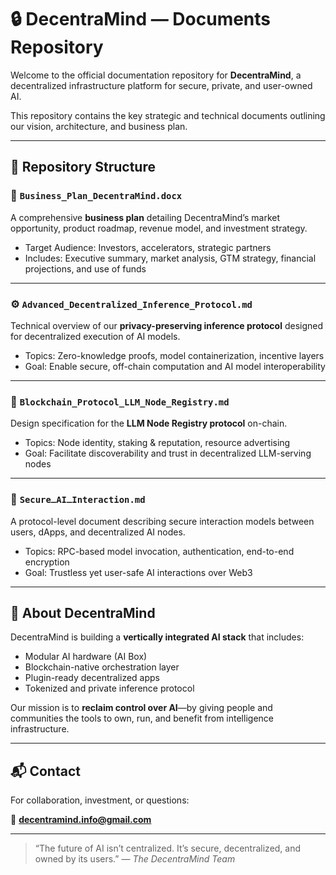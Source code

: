 # 🔒 DecentraMind — Documents Repository

Welcome to the official documentation repository for **DecentraMind**, a decentralized infrastructure platform for secure, private, and user-owned AI.

This repository contains the key strategic and technical documents outlining our vision, architecture, and business plan.

---

## 📁 Repository Structure

### 🧠 `Business_Plan_DecentraMind.docx`
A comprehensive **business plan** detailing DecentraMind’s market opportunity, product roadmap, revenue model, and investment strategy.

- Target Audience: Investors, accelerators, strategic partners
- Includes: Executive summary, market analysis, GTM strategy, financial projections, and use of funds

---

### ⚙️ `Advanced_Decentralized_Inference_Protocol.md`
Technical overview of our **privacy-preserving inference protocol** designed for decentralized execution of AI models.

- Topics: Zero-knowledge proofs, model containerization, incentive layers
- Goal: Enable secure, off-chain computation and AI model interoperability

---

### 🧾 `Blockchain_Protocol_LLM_Node_Registry.md`
Design specification for the **LLM Node Registry protocol** on-chain.

- Topics: Node identity, staking & reputation, resource advertising
- Goal: Facilitate discoverability and trust in decentralized LLM-serving nodes

---

### 🔐 `SecureـAIـInteraction.md`
A protocol-level document describing secure interaction models between users, dApps, and decentralized AI nodes.

- Topics: RPC-based model invocation, authentication, end-to-end encryption
- Goal: Trustless yet user-safe AI interactions over Web3

---

## 🚀 About DecentraMind

DecentraMind is building a **vertically integrated AI stack** that includes:

- Modular AI hardware (AI Box)
- Blockchain-native orchestration layer
- Plugin-ready decentralized apps
- Tokenized and private inference protocol

Our mission is to **reclaim control over AI**—by giving people and communities the tools to own, run, and benefit from intelligence infrastructure.

---

## 📬 Contact

For collaboration, investment, or questions:

📧 **decentramind.info@gmail.com**

---

> “The future of AI isn’t centralized. It’s secure, decentralized, and owned by its users.”
> — *The DecentraMind Team*
